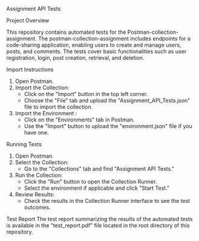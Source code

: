  Assignment API Tests

Project Overview

This repository contains automated tests for the Postman-collection-assignment. The postman-collection-assignment includes endpoints for a code-sharing application, enabling users to create and manage users, posts, and comments. The tests cover basic functionalities such as user registration, login, post creation, retrieval, and deletion.

 Import Instructions

1. Open Postman.
2. Import the Collection:
   - Click on the "Import" button in the top left corner.
   - Choose the "File" tab and upload the "Assignment_API_Tests.json" file to import the collection.
3. Import the Environment :
   - Click on the "Environments" tab in Postman.
   - Use the "Import" button to upload the "environment.json" file if you have one.

Running Tests

1. Open Postman.
2. Select the Collection:
   - Go to the "Collections" tab and find "Assignment API Tests."
3. Run the Collection:
   - Click the "Run" button to open the Collection Runner.
   - Select the environment if applicable and click "Start Test."
4. Review Results:
   - Check the results in the Collection Runner interface to see the test outcomes.

 Test Report
The test report summarizing the results of the automated tests is available in the "test_report.pdf" file located in the root directory of this repository. 
